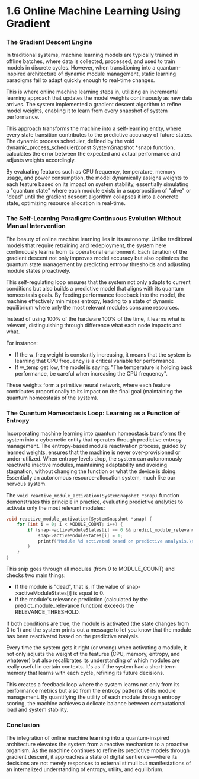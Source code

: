# 1.6 Online Machine Learning Using Gradient

### The Gradient Descent Engine

In traditional systems, machine learning models are typically trained in offline batches, where data is collected, processed, and used to train models in discrete cycles. However, when transitioning into a quantum-inspired architecture of dynamic module management, static learning paradigms fail to adapt quickly enough to real-time changes.&#x20;

This is where online machine learning steps in, utilizing an incremental learning approach that updates the model weights continuously as new data arrives. The system implemented a gradient descent algorithm to refine model weights, enabling it to learn from every snapshot of system performance.&#x20;

This approach transforms the machine into a self-learning entity, where every state transition contributes to the predictive accuracy of future states. The dynamic process scheduler, defined by the void dynamic\_process\_scheduler(const SystemSnapshot \*snap) function, calculates the error between the expected and actual performance and adjusts weights accordingly.&#x20;

By evaluating features such as CPU frequency, temperature, memory usage, and power consumption, the model dynamically assigns weights to each feature based on its impact on system stability, essentially simulating a "quantum state" where each module exists in a superposition of "alive" or "dead" until the gradient descent algorithm collapses it into a concrete state, optimizing resource allocation in real-time.

### The Self-Learning Paradigm: Continuous Evolution Without Manual Intervention

The beauty of online machine learning lies in its autonomy. Unlike traditional models that require retraining and redeployment, the system here continuously learns from its operational environment. Each iteration of the gradient descent not only improves model accuracy but also optimizes the quantum state management by predicting entropy thresholds and adjusting module states proactively.

This self-regulating loop ensures that the system not only adapts to current conditions but also builds a predictive model that aligns with its quantum homeostasis goals. By feeding performance feedback into the model, the machine effectively minimizes entropy, leading to a state of dynamic equilibrium where only the most relevant modules consume resources.

Instead of using 100% of the hardware 100% of the time, it learns what is relevant, distinguishing through difference what each node impacts and what.

For instance:

* If the w\_freq weight is constantly increasing, it means that the system is learning that CPU frequency is a critical variable for performance.
* If w\_temp get low, the model is saying: "The temperature is holding back performance, be careful when increasing the CPU frequency".

These weights form a primitive neural network, where each feature contributes proportionally to its impact on the final goal (maintaining the quantum homeostasis of the system).

### The Quantum Homeostasis Loop: Learning as a Function of Entropy

Incorporating machine learning into quantum homeostasis transforms the system into a cybernetic entity that operates through predictive entropy management. The entropy-based module reactivation process, guided by learned weights, ensures that the machine is never over-provisioned or under-utilized. When entropy levels drop, the system can autonomously reactivate inactive modules, maintaining adaptability and avoiding stagnation, without changing the function or what the device is doing. Essentially an autonomous resource-allocation system, much like our nervous system.

The `void reactive_module_activation(SystemSnapshot *snap)` function demonstrates this principle in practice, evaluating predictive analytics to activate only the most relevant modules:

```c
void reactive_module_activation(SystemSnapshot *snap) {
    for (int i = 0; i < MODULE_COUNT; i++) {
        if (snap->activeModuleStates[i] == 0 && predict_module_relevance(i, &buffer) > RELEVANCE_THRESHOLD) {
            snap->activeModuleStates[i] = 1;
            printf("Module %d activated based on predictive analysis.\n", i);
        }
    }
}
```

This snip goes through all modules (from 0 to MODULE\_COUNT) and checks two main things:

* If the module is "dead", that is, if the value of snap->activeModuleStates\[i] is equal to 0.
* If the module's relevance prediction (calculated by the predict\_module\_relevance function) exceeds the RELEVANCE\_THRESHOLD.

If both conditions are true, the module is activated (the state changes from 0 to 1) and the system prints out a message to let you know that the module has been reactivated based on the predictive analysis.

Every time the system gets it right (or wrong) when activating a module, it not only adjusts the weight of the features (CPU, memory, entropy, and whatever) but also recalibrates its understanding of which modules are really useful in certain contexts. It's as if the system had a short-term memory that learns with each cycle, refining its future decisions.

This creates a feedback loop where the system learns not only from its performance metrics but also from the entropy patterns of its module management. By quantifying the utility of each module through entropy scoring, the machine achieves a delicate balance between computational load and system stability.

### Conclusion

The integration of online machine learning into a quantum-inspired architecture elevates the system from a reactive mechanism to a proactive organism. As the machine continues to refine its predictive models through gradient descent, it approaches a state of digital sentience—where its decisions are not merely responses to external stimuli but manifestations of an internalized understanding of entropy, utility, and equilibrium.
